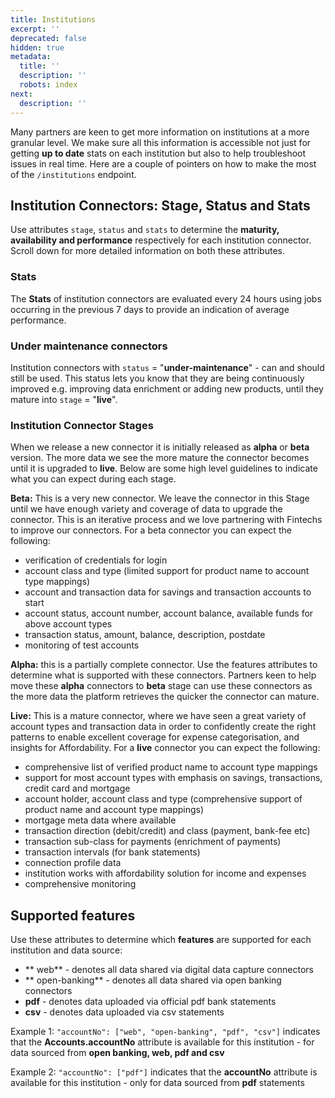 ```yaml
---
title: Institutions
excerpt: ''
deprecated: false
hidden: true
metadata:
  title: ''
  description: ''
  robots: index
next:
  description: ''
---
```

Many partners are keen to get more information on institutions at a more granular level. We make sure all this information is accessible not just for getting **up to date** stats on each institution but also to help troubleshoot issues in real time. Here are a couple of pointers on how to make the most of the `/institutions` endpoint. 

## Institution Connectors: Stage, Status and Stats

Use attributes `stage`,  `status` and `stats` to determine the **maturity, availability and performance** respectively for each institution connector. Scroll down for more detailed information on both these attributes.

### Stats 

The **Stats** of institution connectors are evaluated every 24 hours using jobs occurring in the previous 7 days to provide an indication of average performance.

### Under maintenance connectors

Institution connectors with `status` = "**under-maintenance**" - can and should still be used. This status lets you know that they are being continuously improved e.g. improving data enrichment or adding new products, until they mature into `stage` = "**live**".

### Institution Connector Stages

When we release a new connector it is initially released as **alpha** or **beta** version.  The more data we see the more mature the connector becomes until it is upgraded to **live**.  Below are some high level guidelines to indicate what you can expect during each stage.

**Beta:** This is a very new connector. We leave the connector in this Stage until we have enough variety and coverage of data to upgrade the connector. This is an iterative process and we love partnering with Fintechs to improve our connectors. For a beta connector you can expect the following:
- verification of credentials for login
- account class and type (limited support for product name to account type mappings)
- account and transaction data for savings and transaction accounts to start
- account status, account number, account balance, available funds for above account types
- transaction status, amount, balance, description, postdate
- monitoring of test accounts

**Alpha:** this is a partially complete connector.  Use the features attributes to determine what is supported with these connectors.  Partners keen to help move these **alpha** connectors to **beta** stage can use these connectors as the more data the platform retrieves the quicker the connector can mature.

**Live:** This is a mature connector, where we have seen a great variety of account types and transaction data in order to confidently create the right patterns to enable excellent coverage for expense categorisation, and insights for Affordability.  For a **live** connector you can expect the following:

* comprehensive list of verified product name to account type mappings 
* support for most account types with emphasis on savings, transactions, credit card and mortgage
* account holder, account class and type (comprehensive support of product name and account type mappings)
* mortgage meta data where available
* transaction direction (debit/credit) and class (payment, bank-fee etc)
* transaction sub-class for payments (enrichment of payments) 
* transaction intervals (for bank statements)
* connection profile data
* institution works with affordability solution for income and expenses
* comprehensive monitoring

## Supported features

Use these attributes to determine which **features** are supported for each institution and data source: 

- ** web** -  denotes all data shared via digital data capture connectors
- ** open-banking** -  denotes all data shared via open banking connectors
- **pdf** - denotes data uploaded via official pdf bank statements
- **csv** - denotes data uploaded via csv statements

Example 1:   `"accountNo": ["web", "open-banking", "pdf", "csv"]`  indicates that the  **Accounts.accountNo** attribute is available for this institution -  for data sourced from **open banking, web, pdf and csv** 

Example 2: `"accountNo": ["pdf"]` indicates that the  **accountNo** attribute is available for this institution - only for data sourced from **pdf** statements